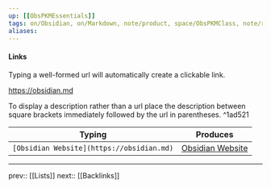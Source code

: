 ```yaml
---
up: [[ObsPKMEssentials]]
tags: on/Obsidian, on/Markdown, note/product, space/ObsPKMClass, note/reference
aliases: 
---
```

#### Links

Typing a well-formed url will automatically create a clickable link.

https://obsidian.md

To display a description rather than a url place the description between square brackets immediately followed by the url in parentheses. ^1ad521

| Typing                                    | Produces                                |
| ----------------------------------------- | --------------------------------------- |
| `[Obsidian Website](https://obsidian.md)` | [Obsidian Website](https://obsidian.md) |


---
prev:: [[Lists]]
next:: [[Backlinks]]